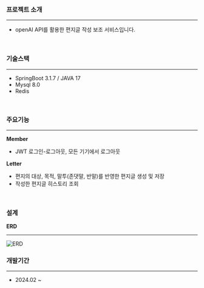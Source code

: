 ### 프로젝트 소개

***

- openAI API를 활용한 편지글 작성 보조 서비스입니다.

<br/>

### 기술스택

***

- SpringBoot 3.1.7 / JAVA 17
- Mysql 8.0
- Redis


<br/>

### 주요기능

***

**Member**

- JWT 로그인-로그아웃, 모든 기기에서 로그아웃

**Letter**

- 편지의 대상, 목적, 말투(존댓말, 반말)를 반영한 편지글 생성 및 저장
- 작성한 편지글 히스토리 조회

<br/>

### 설계
**ERD**
***
![ERD](https://velog.velcdn.com/images/oat/post/71ff8211-b373-4aec-b5b6-bff3c25d8c07/image.png)
<br/>

### 개발기간

***

- 2024.02 ~

<br/>



